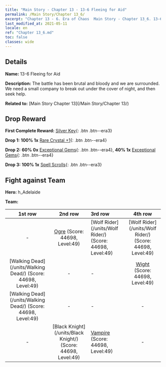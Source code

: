 ```yaml
---
title: "Main Story - Chapter 13 - 13-6 Fleeing for Aid"
permalink: /Main Story/Chapter 13_6/
excerpt: "Chapter 13 - 6. Era of Chaos  Main Story - Chapter 13_6. 13-6 Fleeing for Aid"
last_modified_at: 2021-05-11
locale: en
ref: "Chapter 13_6.md"
toc: false
classes: wide
---
```


## Details

 **Name:** 13-6 Fleeing for Aid

 **Description:** The battle has been brutal and bloody and we are surrounded. We need a small company to break out under the cover of night, and then seek help.

 **Related to:** [Main Story Chapter 13](/Main Story/Chapter 13/)

## Drop Reward

 **First Complete Reward:** [Silver Key](/Items/con_693/){: .btn .btn--era3}

 **Drop 1:** **100% 1x** [Rare Crystal +1](/Items/mat_45/){: .btn .btn--era4}

 **Drop 2:** **60% 0x** [Exceptional Gems](/Items/mat_37/){: .btn .btn--era4}, **40% 1x** [Exceptional Gems](/Items/mat_37/){: .btn .btn--era4}

 **Drop 3:** **100% 1x** [Spell Scrolls](/Items/con_694/){: .btn .btn--era3}


## Fight against Team
 **Hero:** h_Adelaide

 **Team:**


  | 1st row | 2nd row | 3rd row | 4th row |
  |:----:|:----:|:----|:----:|
  | - | [Ogre](/units/Ogre/) (Score: 44698, Level:49)  | [Wolf Rider](/units/Wolf Rider/) (Score: 44698, Level:49)  | [Wolf Rider](/units/Wolf Rider/) (Score: 44698, Level:49)  |
  | [Walking Dead](/units/Walking Dead/) (Score: 44698, Level:49)  | - | - | [Wight](/units/Wight/) (Score: 44698, Level:49)  |
  | [Walking Dead](/units/Walking Dead/) (Score: 44698, Level:49)  | - | - | - |
  | - | [Black Knight](/units/Black Knight/) (Score: 44698, Level:49)  | [Vampire](/units/Vampire/) (Score: 44698, Level:49)  | - |


